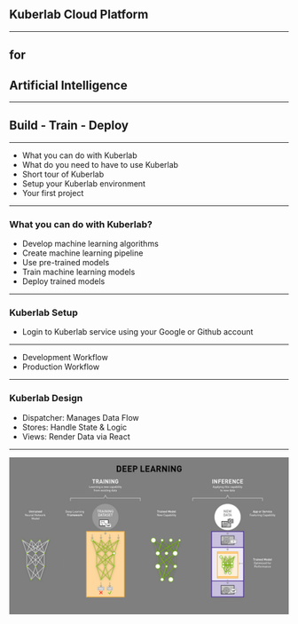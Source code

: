
## Kuberlab Cloud Platform
---
for
---
## Artificial Intelligence 
---

## Build - Train - Deploy
---

- What you can do with Kuberlab
- What do you need to have to use Kuberlab
- Short tour of Kuberlab 
- Setup your Kuberlab environment
- Your first project

---
### What you can do with Kuberlab?
- Develop machine learning algorithms
- Create machine learning pipeline
- Use pre-trained models
- Train machine learning models  
- Deploy trained models

---
### Kuberlab Setup
  - Login to Kuberlab service using your Google or Github account
  
  

---

- Development Workflow
- Production Workflow

---

### Kuberlab Design

- Dispatcher: Manages Data Flow
- Stores: Handle State & Logic
- Views: Render Data via React

---
![Deep Learning](ai_difference_between_deep_learning_training_inference.jpg)

